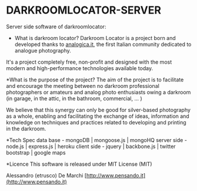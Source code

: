 # DARKROOMLOCATOR-SERVER

Server side software of darkroomlocator:

* What is darkroom locator?
Darkroom Locator is a project born and developed thanks to [analogica.it](http://www.analogica.it), the first Italian community dedicated to analogue photography.

It's a project completely free, non-profit and designed with the most modern and high-performance technologies available today.

*What is the purpose of the project?
The aim of the project is to facilitate and encourage the meeting between no darkroom professional photographers or amateurs and analog photo enthusiasts owing a darkroom (in garage, in the attic, in the bathroom, commercial, ... )

We believe that this synergy can only be good for silver-based photography as a whole, enabling and facilitating the exchange of ideas, information and knowledge on techniques and practices related to developing and printing in the darkroom.

*Tech Spec
data base - mongoDB | mongoose.js | mongoHQ
server side - node.js | express.js | heroku
client side - jquery | backbone.js | twitter bootstrap | google maps

*Licence
This software is released under MIT License (MIT)

Alessandro (etrusco) De Marchi
[http://www.pensando.it](http://www.pensando.it)
